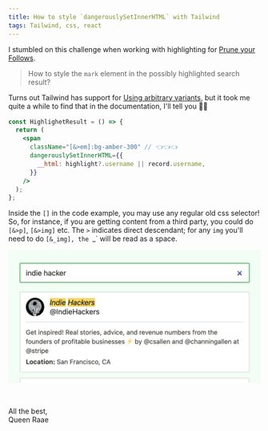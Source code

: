 ```yaml
---
title: How to style `dangerouslySetInnerHTML` with Tailwind
tags: Tailwind, css, react
---
```


I stumbled on this challenge when working with highlighting for [Prune your Follows](https://pruneyourfollows.com/).

> How to style the `mark` element in the possibly highlighted search result?

Turns out Tailwind has support for [Using arbitrary variants](https://tailwindcss.com/docs/hover-focus-and-other-states#using-arbitrary-variants), but it took me quite a while to find that in the documentation, I'll tell you 🕵️‍♀️

```jsx
const HighlighetResult = () => {
  return (
    <span
      className="[&>em]:bg-amber-300" // 👈👈👈
      dangerouslySetInnerHTML={{
        __html: highlight?.username || record.username,
      }}
    />
  );
};
```

Inside the `[]` in the code example, you may use any regular old css selector! So, for instance, if you are getting content from a third party, you could do `[&>p]`, `[&>img]` etc. The `>` indicates direct descendant; for any `img` you'll need to do `[&_img], the `\_` will be read as a space.

![The resulting styled highlight](./higlighting.png)

&nbsp;

All the best,\
Queen Raae
